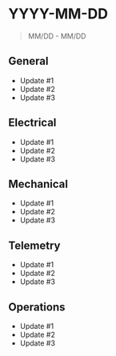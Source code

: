 # YYYY-MM-DD

> MM/DD - MM/DD


## General

* Update #1
* Update #2
* Update #3


## Electrical

* Update #1
* Update #2
* Update #3


## Mechanical

* Update #1
* Update #2
* Update #3


## Telemetry

* Update #1
* Update #2
* Update #3


## Operations

* Update #1
* Update #2
* Update #3
